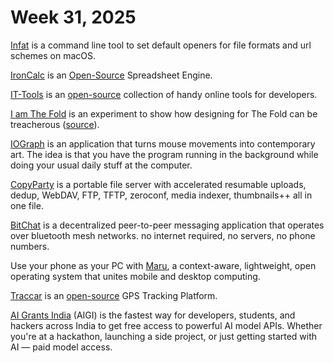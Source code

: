 # Week 31, 2025

[Infat](https://github.com/philocalyst/infat) is a command line tool to set default openers for file formats and url schemes on macOS.

[IronCalc](https://www.ironcalc.com) is an [Open-Source](https://github.com/ironcalc/IronCalc/) Spreadsheet Engine.

[IT-Tools](https://it-tools.tech) is an [open-source](https://github.com/CorentinTh/it-tools/) collection of handy online tools for developers.

[I am The Fold](https://iamthefold.com) is an experiment to show how designing for The Fold can be treacherous ([source](https://github.com/iest/i-am-the-fold)).

[IOGraph](https://iographica.com) is an application that turns mouse movements into contemporary art. The idea is that you have the program running in the background while doing your usual daily stuff at the computer. 

[CopyParty](https://github.com/9001/copyparty) is a portable file server with accelerated resumable uploads, dedup, WebDAV, FTP, TFTP, zeroconf, media indexer, thumbnails++ all in one file.

[BitChat](https://bitchat.free) is a decentralized peer-to-peer messaging application that operates over bluetooth mesh networks. no internet required, no servers, no phone numbers.

Use your phone as your PC with [Maru](https://maruos.com), a context-aware, lightweight, open operating system that unites mobile and desktop computing.

[Traccar](https://www.traccar.org) is an [open-source](https://github.com/traccar) GPS Tracking Platform.

[AI Grants India](https://aigrants.in) (AIGI) is the fastest way for developers, students, and hackers across India to get free access to powerful AI model APIs. Whether you're at a hackathon, launching a side project, or just getting started with AI — paid model access.